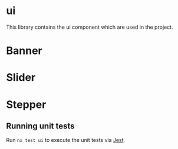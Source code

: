# ui

This library contains the ui component which are used in the project.

# Banner

# Slider

# Stepper


## Running unit tests

Run `nx test ui` to execute the unit tests via [Jest](https://jestjs.io).
